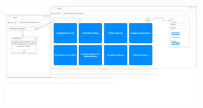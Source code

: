 ![](https://github.com/oleksandrblazhko/nai205-guda/blob/with_laboratory_work_3/1.4-FuncNonFuncRequirements/1.4.4-NFRUserInterfaceOUTPUT/%D0%86%D0%BD%D1%82%D0%B5%D1%80%D1%84%D0%B5%D0%B9%D1%81.png)
